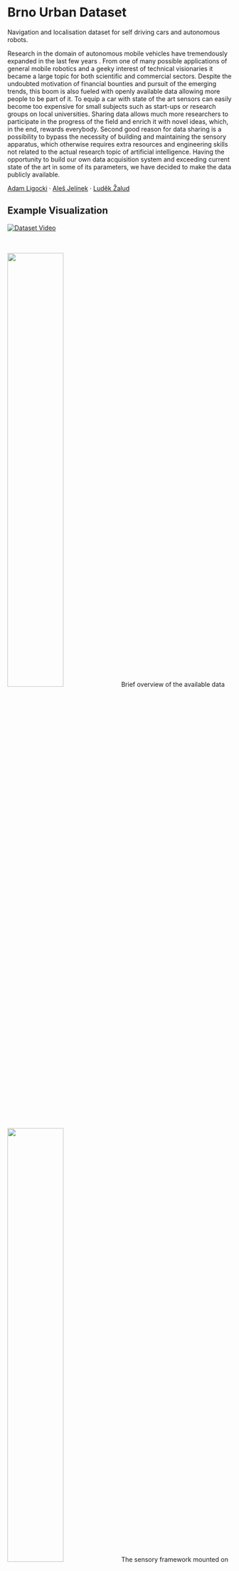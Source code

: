 # Brno Urban Dataset

Navigation and localisation dataset for self driving cars and autonomous robots.

Research in the domain of autonomous mobile vehicles have tremendously expanded in the last few years . From one of many possible applications of general mobile robotics and a geeky interest of technical visionaries it became a large topic for both scientific and commercial sectors. Despite the undoubted motivation of financial bounties and pursuit of the emerging trends, this boom is also fueled with openly available data allowing more people to be part of it. To equip a car with state of the art sensors can easily become too expensive for small subjects such as start-ups or research groups on local universities. Sharing data allows much more researchers to participate in the progress of the field and enrich it with novel ideas, which, in the end, rewards everybody. Second good reason for data sharing is a possibility to bypass the necessity of building and maintaining the sensory apparatus, which otherwise requires extra resources and engineering skills not related to the actual research topic of artificial intelligence. Having the opportunity to build our own data acquisition system and exceeding current state of the art in some of its parameters, we have decided to make the data publicly available.

[Adam Ligocki](https://www.vutbr.cz/en/people/adam-ligocki-154791#navigace-vizitka) · [Aleš Jelínek](https://www.ceitec.cz/ing-ales-jelinek-ph-d/u91705) · [Luděk Žalud](https://scholar.google.com/citations?user=kWXqPAIAAAAJ&hl=en&oi=ao)

## Example Visualization

[![Dataset Video](http://img.youtube.com/vi/wDFePIViwqY/0.jpg)](http://www.youtube.com/watch?v=wDFePIViwqY "Video")


<br>
<br>

<img src="media/dataset.jpeg" width=50%>
Brief overview of the available data

<br>
<br>

<img src="media/sensory_framework.jpeg" width=50%>
The sensory framework mounted on the car roof

<br>
<br>

<img src="media/map.png" width=50%>
Map visualizatoin of the places where the data have been collected 

### Winter Extention

<img src="media/dataset_we.jpg" width=50%>
Data overview.

<br>
<br>

<img src="media/sensory_framework_we.jpeg" width=50%>
Sensory framework

<br>
<br>

<img src="media/map_we.jpg" width=50%>
Covered places

## Data Description

It is a good practice to sort the data according to its content. The time of recording serves mostly as a unique identifier and a brief description is good to get a quick overview of the recording, but both are cumbersome to use, if a whole database of all recordings is needed to be searched through. For this reason, we have employed a system of tags, which allow us to highlight the most important content and enable easy filtration of the recordings

Data structure for each record is shown in the table below. 

**RGB camera - 1920x1200px, optics: 8mm front (70deg FoV), 6mm lateral (90deg FoV)**<br>
.mp4 video      - file with h265 data encoding (can be extracted into separated image files) <br>
timestamps.txt  - <system timestamp, image seq. number, internal camera timestamp><br>
[Details](https://www.theimagingsource.com)

**IR camera FLIR Tau 2- 640x512px, optics: 19mm (69deg FoV)**<br>
.mp4 video      - file with h265 data encoding (can be extracted into separated image files) <br>
timestamps.txt  - <system timestamp, image seq. min temp., max temp><br>
[Details](https://www.flir.com)

**LiDAR Velodyne HDL-32e**<br>
scans.zip       - zip file contains all the scans taken by LiDAR during the recording. Scans are in .pcd file firmat <br>
timestamps.txt  - <system timestamp, scan seq. number, internal LiDAR’s timestamp><br>
[Details](https://velodynelidar.com/)

**IMU Xsens MTi-G-710**<br>
imu.txt       - <system timestamp, lin. acc. (X, Y, Z), ang. vel (X, Y, Z), orientation (X, Y, Z, W)><br>
mag.txt       - <system timestamp, mag. field (X, Y, Z)><br>
gnss.txt      - <system timestamp, latitude, longitude, altitude><br>
d_quat.txt    - <system timestamp, delta orientation (X, Y, Z, W)><br>
pressure.txt  - <system timestamp, pressure><br>
time.txt      - <system timestamp, UTC (year, month, day, hour, minute, second, nanosecond)><br>
temp.txt      - <system timestamp, temp><br>
[Details](https://www.xsens.com)

**GNSS Trimble 982BX**<br>
pose - <system timestamp, latitude, longitude, altitude, heading vector><br>
time - <system timestamp, UTC (year, month, day, hour, minute, second, nanosecond)><br>
[Details](https://www.trimble.com)

**LiDAR Livox Horizon (Winter Ext. only)**<br>
scans.zip	- zip file contains all the scans taken by LiDAR during the recording. Scans are in .pcd file firmat <br>
timestamps.txt  - <system timestamp, scan seq. number><br>
[Details](https://www.livoxtech.com/horizon)

**FMCW Radar - mmWave AWR1642 (Winter Ext. only)**<br>
scans.txt	- <system timestamp, number of det. obj., [list of detections, (x, y, z, vel) for each]><br>
[Details](https://www.ti.com/product/AWR1642)
	
**YOLO detections (virtual sensor, Winter Ext. only)**<br>
[camera-name].txt - <video frame index, x, y, width, height, detection confidence, class><br>
[Details](https://github.com/ultralytics/yolov5)

**Calibrations**

Currently the calibration is performed manually as a best guess. In near future we are going to provide the results of the better calculated by the dedicated software tools.  


```
<session_day_rec_part>/
└───camera_<name>/
│     video.mp4
│     timestamps.txt
│     (frameXXXXXX.jpeg)
└───lidar_<name>/
│     scans.zip
│     timestamps.txt
│     (scanXXXXXX.pcd)
└───imu/
│     imu.txt
│     mag.txt
│     gnss.txt
│     d_quat.txt
│     pressure.txt
│     time.txt
│     temp.txt
└───gnss/
│     pose.txt
│     time.txt
└───radar_ti/
│     scans.txt
└───yolo/
      camera_<name>.txt
└───calibrations/
      frames.yaml
      camera_<name>.yaml
```

<br>

The brief overview of the data distribution in the various time of the day, weather conditions or the environment types.

<br>

|Tag Category|Tag|No. of Recordings|Distance [km]|Duration [hours]|
|:---------:|:---------:|:---------:|:---------:|:---------:|
|Weather     | Sunny<br>Partly-cloudy<br>Cloudy<br>Rain | 42<br>25<br>9<br>4  | 245.1<br>130.6<br>69.6<br>18.6 | 6:23<br>4:32<br>2:17<br>0:32 |
|Daytime     | Morning<br>Noon<br>Afternoon<br>Evening  | 15<br>30<br>26<br>9 | 60.1<br>225.4<br>116.2<br>62.2 | 1:48<br>5:37<br>4:21<br>1:56 |
|Environment | City<br>Suburb<br>Country<br>Highway     | 36<br>21<br>6<br>4  | 195.4<br>112.9<br>80.9<br>74.7 | 6:26<br>3:58<br>2:09<br>1:08 |

## Data Download

To get the data on your computer please clone the repository and use any torrent client app to open the .torrent file that you are interested in. After loading the .torrent file check the data folders that you are interested in and start the content downloading.

For better search through the data please use the [recordings_table.md](recordings_table.md) in the root directory.
  
## Known Bugs

  - some IR frames in recording session no. 1 are misordered
  - IMU linear acceleration data has an inverted sign
  - For right LiDAR data the 18th row is missing and for left LiDAR data the 15th row is missing (counted from the bottom).

## Attribution

If you have used our data, please cite our original [paper](https://arxiv.org/abs/1909.06897)

```
@inproceedings{ligocki2020brno,
  title={Brno Urban Dataset-The New Data for Self-Driving Agents and Mapping Tasks},
  author={Ligocki, Adam and Jelinek, Ales and Zalud, Ludek},
  booktitle={2020 IEEE International Conference on Robotics and Automation (ICRA)},
  pages={3284--3290},
  year={2020},
  organization={IEEE}
}
```

## Acknowledgement

The research was supported by ECSEL JU under the project H2020 737469 AutoDrive - Advancing fail-aware, fail-safe, and fail-operational electronic components, systems, and architectures for fully automated driving to make future mobility safer, affordable, and end-user acceptable. This research has been financially supported by the Ministry of Education, Youth and Sports of the Czech republic under the project CEITEC 2020 (LQ1601).

The work has been performed in the project NewControl: Integrated, Fail-Operational, Cognitive Perception, Planning and Control Systems for Highly Automated Vehicles, under grant agreement No 826653/8A19006. The work was co-funded by grants of Ministry of Education, Youth and Sports of the Czech Republic and  Electronic Component Systems for European Leadership Joint Undertaking (ECSEL JU).

